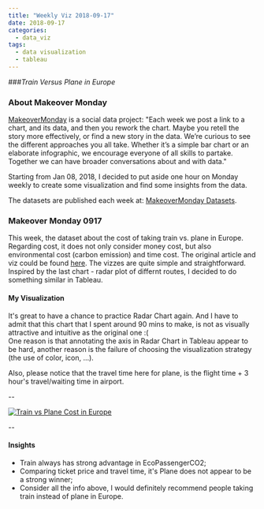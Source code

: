 ```yaml
---
title: "Weekly Viz 2018-09-17"
date: 2018-09-17
categories:
  - data_viz
tags:
  - data visualization
  - tableau
---
```


###*Train Versus Plane in Europe*


### About Makeover Monday

[MakeoverMonday](http://www.makeovermonday.co.uk/) is a social data project:
"Each week we post a link to a chart, and its data, and then you rework the chart.
Maybe you retell the story more effectively, or find a new story in the data.
We’re curious to see the different approaches you all take. Whether it’s a simple bar chart or an elaborate infographic, we encourage everyone of all skills to partake.
Together we can have broader conversations about and with data."

Starting from Jan 08, 2018, I decided to put aside one hour on Monday weekly to create some visualization and find some insights from the data.

The datasets are published each week at: [MakeoverMonday Datasets](http://www.makeovermonday.co.uk/data/).

### Makeover Monday 0917

This week, the dataset about the cost of taking train vs. plane in Europe. Regarding cost, it does not only consider money cost, but also environmental cost (carbon emission) and time cost. The original article and viz could be found [here](https://www.dw.com/en/trains-vs-planes-whats-the-real-cost-of-travel/a-45209552). The vizzes are quite simple and straightforward. Inspired by the last chart - radar plot of differnt routes, I decided to do something similar in Tableau.  


#### My Visualization

It's great to have a chance to practice Radar Chart again. And I have to admit that this chart that I spent around 90 mins to make, is not as visually attractive and intuitive as the original one :(  
One reason is that annotating the axis in Radar Chart in Tableau appear to be hard, another reason is the failure of choosing the visualization strategy (the use of color, icon, ...).  

Also, please notice that the travel time here for plane, is the flight time + 3 hour's travel/waiting time in airport.  

--  
<div class='tableauPlaceholder' id='viz1537238348648' style='position: relative'>
<noscript><a href='#'>
  <img alt='Train vs Plane Cost in Europe ' src='https:&#47;&#47;public.tableau.com&#47;static&#47;images&#47;Ma&#47;MakeOverMonday0917&#47;TrainvsPlaneCostinEurope&#47;1_rss.png' style='border: none' />
</a></noscript>
<object class='tableauViz'  style='display:none;'>
  <param name='host_url' value='https%3A%2F%2Fpublic.tableau.com%2F' />
  <param name='embed_code_version' value='3' />
  <param name='site_root' value='' />
  <param name='name' value='MakeOverMonday0917&#47;TrainvsPlaneCostinEurope' />
  <param name='tabs' value='no' />
  <param name='toolbar' value='yes' />
  <param name='static_image' value='https:&#47;&#47;public.tableau.com&#47;static&#47;images&#47;Ma&#47;MakeOverMonday0917&#47;TrainvsPlaneCostinEurope&#47;1.png' />
  <param name='animate_transition' value='yes' />
  <param name='display_static_image' value='yes' />
  <param name='display_spinner' value='yes' />
  <param name='display_overlay' value='yes' />
  <param name='display_count' value='yes' />
  <param name='filter' value='publish=yes' />
</object></div>               
<script type='text/javascript'>              
  var divElement = document.getElementById('viz1537238348648');         
  var vizElement = divElement.getElementsByTagName('object')[0];    
  vizElement.style.width='800px';vizElement.style.height='1027px';    
  var scriptElement = document.createElement('script');                   
  scriptElement.src = 'https://public.tableau.com/javascripts/api/viz_v1.js';      
  vizElement.parentNode.insertBefore(scriptElement, vizElement);   
</script>  


--  

#### Insights
* Train always has strong advantage in EcoPassengerCO2;  
* Comparing ticket price and travel time, it's Plane does not appear to be a strong winner;  
* Consider all the info above, I would definitely recommend people taking train instead of plane in Europe.  

